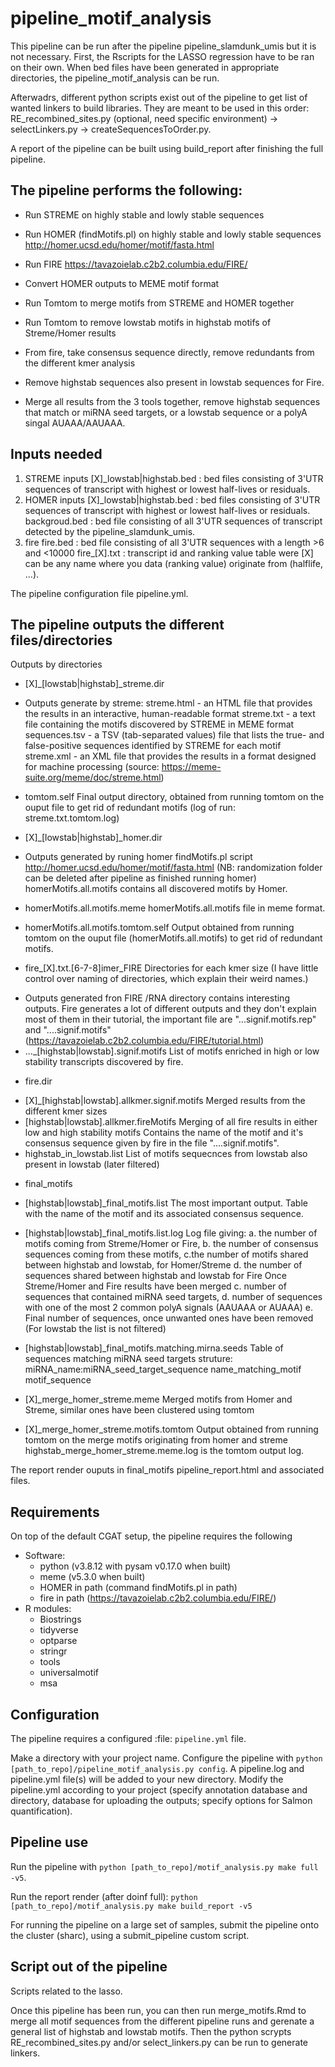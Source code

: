 # pipeline_motif_analysis

This pipeline can be run after the pipeline pipeline_slamdunk_umis but it is 
not necessary.
First, the Rscripts for the LASSO regression have to be ran on their own.
When bed files have been generated in appropriate directories, the
pipeline_motif_analysis can be run.

Afterwadrs, different python scripts exist out of the pipeline to get list of wanted 
linkers to build libraries.
They are meant to be used in this order:
RE_recombined_sites.py (optional, need specific environment) -> selectLinkers.py ->
createSequencesToOrder.py.

A report of the pipeline can be built using build_report after finishing the 
full pipeline.

## The pipeline performs the following:
   * Run STREME on highly stable and lowly stable sequences

   * Run HOMER (findMotifs.pl) on highly stable and lowly stable sequences
   http://homer.ucsd.edu/homer/motif/fasta.html
   * Run FIRE
   https://tavazoielab.c2b2.columbia.edu/FIRE/
   * Convert HOMER outputs to MEME motif format
   * Run Tomtom to merge motifs from STREME and HOMER together
   * Run Tomtom to remove lowstab motifs in highstab motifs of Streme/Homer results
   * From fire, take consensus sequence directly, remove redundants from
   the different kmer analysis
   * Remove highstab sequences also present in lowstab sequences for Fire. 
   * Merge all results from the 3 tools together, remove highstab sequences that match or miRNA seed targets, or a lowstab sequence or a polyA singal AUAAA/AAUAAA.


## Inputs needed      
1. STREME inputs
   [X]_lowstab|highstab.bed : bed files consisting of 3'UTR
   sequences of transcript with highest or lowest half-lives or residuals.
2. HOMER inputs
   [X]_lowstab|highstab.bed : bed files consisting of 3'UTR
   sequences of transcript with highest or lowest half-lives or residuals.
   backgroud.bed : bed file consisting of all 3'UTR sequences of transcript
   detected by the pipeline_slamdunk_umis.
3. fire
   fire.bed : bed file consisting of all 3'UTR sequences with a length >6 and
   <10000
   fire_[X].txt : transcript id and ranking value table
were [X] can be any name where you data (ranking value) originate from (halflife, ...).

The pipeline configuration file pipeline.yml.


## The pipeline outputs the different files/directories
Outputs by directories

* [X]_[lowstab|highstab]_streme.dir
- Outputs generate by streme:
    streme.html - an HTML file that provides the results in an interactive,
    human-readable format
    streme.txt - a text file containing the motifs discovered by STREME in
    MEME format
    sequences.tsv - a TSV (tab-separated values) file that lists the true- and
    false-positive sequences identified by STREME for each motif
    streme.xml - an XML file that provides the results in a format designed
    for machine processing
(source: https://meme-suite.org/meme/doc/streme.html)

- tomtom.self
Final output directory, obtained from running tomtom on the ouput file to get
rid of redundant motifs (log of run: streme.txt.tomtom.log)

* [X]_[lowstab|highstab]_homer.dir
- Outputs generated by runing homer findMotifs.pl script
http://homer.ucsd.edu/homer/motif/fasta.html
(NB: randomization folder can be deleted after pipeline as finished running
homer)
homerMotifs.all.motifs contains all discovered motifs by Homer.

- homerMotifs.all.motifs.meme
homerMotifs.all.motifs file in meme format.

- homerMotifs.all.motifs.tomtom.self
Output obtained from running tomtom on the ouput file (homerMotifs.all.motifs)
to get rid of redundant motifs.

* fire_[X].txt.[6-7-8]imer_FIRE
Directories for each kmer size (I have little control over naming of directories,
which explain their weird names.)
- Outputs generated fron FIRE
/RNA directory contains interesting outputs. Fire generates a lot of different
outputs and they don't explain most of them in their tutorial, the important
file are "...signif.motifs.rep" and "....signif.motifs"
(https://tavazoielab.c2b2.columbia.edu/FIRE/tutorial.html)
- ..._[highstab|lowstab].signif.motifs
List of motifs enriched in high or low stability transcripts discovered by fire.

* fire.dir
- [X]_[highstab|lowstab].allkmer.signif.motifs
Merged results from the different kmer sizes
- [highstab|lowstab].allkmer.fireMotifs
Merging of all fire results in either low and high stability motifs
Contains the name of the motif and it's consensus sequence given by fire in the
file "....signif.motifs".
- highstab_in_lowstab.list
List of motifs sequecnces from lowstab also present in lowstab (later filtered)

* final_motifs
- [highstab|lowstab]_final_motifs.list
The most important output. 
Table with the name of the motif and its associated consensus sequence.

- [highstab|lowstab]_final_motifs.list.log 
Log file giving: 
 a. the number of motifs coming from Streme/Homer or Fire,
 b. the number of consensus sequences coming from these motifs,
 c.the number of motifs shared between highstab and lowstab, for
  Homer/Streme 
 d. the number of sequences shared between highstab and lowstab for Fire
Once Streme/Homer and Fire results have been merged
 c. number of sequences that contained miRNA seed targets,
 d. number of sequences with one of the most 2 common polyA signals (AAUAAA or AUAAA)
 e. Final number of sequences, once unwanted ones have been removed
(For lowstab the list is not filtered)

- [highstab|lowstab]_final_motifs.matching.mirna.seeds
Table of sequences matching miRNA seed targets 
struture: miRNA_name:miRNA_seed_target_sequence   name_matching_motif   motif_sequence

- [X]_merge_homer_streme.meme
Merged motifs from Homer and Streme, similar ones have been clustered using tomtom

- [X]_merge_homer_streme.motifs.tomtom
Output obtained from running tomtom on the merge motifs originating from homer and streme
highstab_merge_homer_streme.meme.log is the tomtom output log.

The report render ouputs in final_motifs pipeline_report.html and associated files.


## Requirements

On top of the default CGAT setup, the pipeline requires the following
* Software:
    - python (v3.8.12 with pysam v0.17.0 when built)
    - meme (v5.3.0 when built)
    - HOMER in path (command findMotifs.pl in path)
    - fire in path (https://tavazoielab.c2b2.columbia.edu/FIRE/)
* R modules:
   - Biostrings
   - tidyverse
   - optparse
   - stringr
   - tools
   - universalmotif
   - msa

## Configuration
The pipeline requires a configured :file: `pipeline.yml` file.

Make a directory with your project name.
Configure the pipeline with `python [path_to_repo]/pipeline_motif_analysis.py config`.
A pipeline.log and pipeline.yml file(s) will be added to your new directory.
Modify the pipeline.yml according to your project (specify annotation database and directory, database for uploading the outputs; specify options for Salmon quantification).

## Pipeline use
Run the pipeline with `python [path_to_repo]/motif_analysis.py make full -v5`.

Run the report render (after doinf full): 
`python [path_to_repo]/motif_analysis.py make build_report -v5`

For running the pipeline on a large set of samples, submit the pipeline onto the cluster (sharc), using a submit_pipeline custom script.

## Script out of the pipeline

Scripts related to the lasso.

Once this pipeline has been run, you can then run merge_motifs.Rmd to merge all motif sequences from the different pipeline runs and gerenate a general list of highstab and lowstab motifs. Then the python scrypts RE_recombined_sites.py and/or select_linkers.py can be run to generate linkers.


